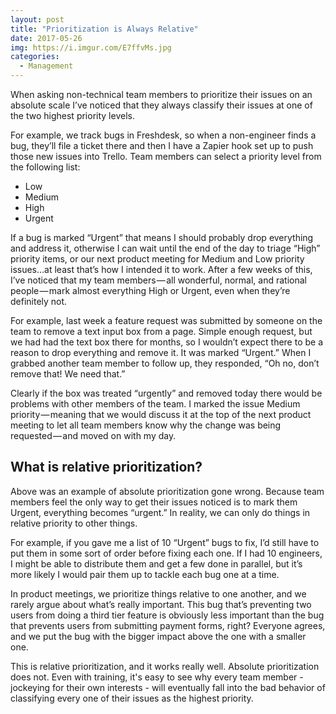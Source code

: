 ```yaml
---
layout: post
title: "Prioritization is Always Relative"
date: 2017-05-26
img: https://i.imgur.com/E7ffvMs.jpg
categories:
  - Management
---
```

When asking non-technical team members to prioritize their issues on an absolute scale I’ve noticed that they always classify their issues at one of the two highest priority levels.

For example, we track bugs in Freshdesk, so when a non-engineer finds a bug, they’ll file a ticket there and then I have a Zapier hook set up to push those new issues into Trello. Team members can select a priority level from the following list:

* Low
* Medium
* High
* Urgent

If a bug is marked “Urgent” that means I should probably drop everything and address it, otherwise I can wait until the end of the day to triage “High” priority items, or our next product meeting for Medium and Low priority issues…at least that’s how I intended it to work. After a few weeks of this, I’ve noticed that my team members — all wonderful, normal, and rational people — mark almost everything High or Urgent, even when they’re definitely not.

For example, last week a feature request was submitted by someone on the team to remove a text input box from a page. Simple enough request, but we had had the text box there for months, so I wouldn’t expect there to be a reason to drop everything and remove it. It was marked “Urgent.” When I grabbed another team member to follow up, they responded, “Oh no, don’t remove that! We need that.”

Clearly if the box was treated “urgently” and removed today there would be problems with other members of the team. I marked the issue Medium priority — meaning that we would discuss it at the top of the next product meeting to let all team members know why the change was being requested — and moved on with my day.

## What is relative prioritization?

Above was an example of absolute prioritization gone wrong. Because team members feel the only way to get their issues noticed is to mark them Urgent, everything becomes “urgent.” In reality, we can only do things in relative priority to other things.

For example, if you gave me a list of 10 “Urgent” bugs to fix, I’d still have to put them in some sort of order before fixing each one. If I had 10 engineers, I might be able to distribute them and get a few done in parallel, but it’s more likely I would pair them up to tackle each bug one at a time.

In product meetings, we prioritize things relative to one another, and we rarely argue about what’s really important. This bug that’s preventing two users from doing a third tier feature is obviously less important than the bug that prevents users from submitting payment forms, right? Everyone agrees, and we put the bug with the bigger impact above the one with a smaller one.

This is relative prioritization, and it works really well. Absolute prioritization does not. Even with training, it's easy to see why every team member - jockeying for their own interests - will eventually fall into the bad behavior of classifying every one of their issues as the highest priority.
